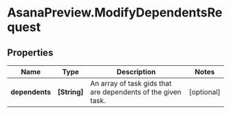 # AsanaPreview.ModifyDependentsRequest

## Properties

Name | Type | Description | Notes
------------ | ------------- | ------------- | -------------
**dependents** | **[String]** | An array of task gids that are dependents of the given task. | [optional] 


